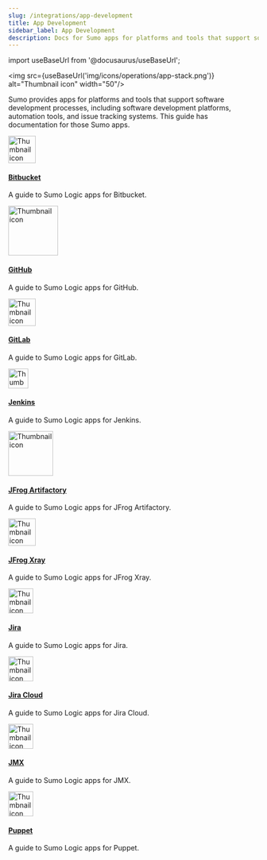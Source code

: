 ```yaml
---
slug: /integrations/app-development
title: App Development
sidebar_label: App Development
description: Docs for Sumo apps for platforms and tools that support software development processes.
---
```


import useBaseUrl from '@docusaurus/useBaseUrl';

<img src={useBaseUrl('img/icons/operations/app-stack.png')} alt="Thumbnail icon" width="50"/>

Sumo provides apps for platforms and tools that support software development processes, including software development platforms, automation tools, and issue tracking systems. This guide has documentation for those Sumo apps.

<div className="box-wrapper" markdown="1">
<div className="box smallbox1 card">
  <div className="container">
  <a href="/docs/integrations/app-development/bitbucket"><img src={useBaseUrl('img/integrations/app-development/bitbucket.png')} alt="Thumbnail icon" width="55"/><h4>Bitbucket</h4></a>
  <p>A guide to Sumo Logic apps for Bitbucket.</p>
  </div>
</div>
<div className="box smallbox2 card">
  <div className="container">
  <a href="/docs/integrations/app-development/github"><img src={useBaseUrl('img/integrations/app-development/GitHub.png')} alt="Thumbnail icon" width="100"/><h4>GitHub</h4></a>
  <p>A guide to Sumo Logic apps for GitHub.</p>
  </div>
</div>
  <div className="box smallbox3 card">
    <div className="container">
    <a href="/docs/integrations/app-development/gitlab"><img src={useBaseUrl('img/integrations/app-development/gitlab.png')} alt="Thumbnail icon" width="55"/><h4>GitLab</h4></a>
    <p>A guide to Sumo Logic apps for GitLab.</p>
    </div>
    </div>
    <div className="box smallbox4 card">
      <div className="container">
      <a href="/docs/integrations/app-development/jenkins"><img src={useBaseUrl('img/integrations/app-development/jenkins.png')} alt="Thumbnail icon" width="40"/><h4>Jenkins</h4></a>
      <p>A guide to Sumo Logic apps for Jenkins.</p>
      </div>
    </div>
    <div className="box smallbox5 card">
      <div className="container">
      <a href="/docs/integrations/app-development/jfrog-artifactory"><img src={useBaseUrl('img/integrations/app-development/jfrog-Artifactory.png')} alt="Thumbnail icon" width="90"/><h4>JFrog Artifactory</h4></a>
      <p>A guide to Sumo Logic apps for JFrog Artifactory.</p>
      </div>
    </div>
    <div className="box smallbox6 card">
      <div className="container">
      <a href="/docs/integrations/app-development/jfrog-xray"><img src={useBaseUrl('img/integrations/app-development/jfrog-xray.png')} alt="Thumbnail icon" width="55"/><h4>JFrog Xray</h4></a>
      <p>A guide to Sumo Logic apps for JFrog Xray.</p>
      </div>
    </div>
    <div className="box smallbox7 card">
      <div className="container">
      <img src={useBaseUrl('img/integrations/app-development/jira.png')} alt="Thumbnail icon" width="50"/>
      <a href="/docs/integrations/app-development/jira"><h4>Jira</h4></a>
      <p>A guide to Sumo Logic apps for Jira.</p>
      </div>
    </div>
    <div className="box smallbox8 card">
      <div className="container">
      <a href="/docs/integrations/app-development/jira-cloud"><img src={useBaseUrl('img/integrations/app-development/jira.png')} alt="Thumbnail icon" width="50"/><h4>Jira Cloud</h4></a>
      <p>A guide to Sumo Logic apps for Jira Cloud.</p>
      </div>
    </div>
    <div className="box smallbox9 card">
      <div className="container">
      <a href="/docs/integrations/app-development/jmx"><img src={useBaseUrl('img/integrations/app-development/jmx.png')} alt="Thumbnail icon" width="50"/><h4>JMX</h4></a>
      <p>A guide to Sumo Logic apps for JMX.</p>
      </div>
    </div>
    <div className="box smallbox10 card">
      <div className="container">
      <a href="/docs/integrations/app-development/puppet"><img src={useBaseUrl('img/integrations/app-development/puppet.png')} alt="Thumbnail icon" width="50"/><h4>Puppet</h4></a>
      <p>A guide to Sumo Logic apps for Puppet.</p>
      </div>
    </div>
  </div>
  
